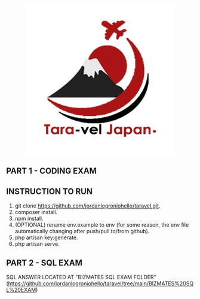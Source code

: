 <p align="center"><a href="#" target="_blank"><img src="https://raw.githubusercontent.com/jordanlogroniohello/taravel/main/public/images/taravellogo.png" width="400"></a></p>

## PART 1 - CODING EXAM

## INSTRUCTION TO RUN
1. git clone https://github.com/jordanlogroniohello/taravel.git.
2. composer install.
3. npm install.
4. (OPTIONAL) rename env.example to env (for some reason, the env file automatically changing after push/pull to/from github).
5. php artisan key:generate.
6. php artisan serve.


## PART 2 - SQL EXAM
SQL ANSWER LOCATED AT "BIZMATES SQL EXAM FOLDER" (https://github.com/jordanlogroniohello/taravel/tree/main/BIZMATES%20SQL%20EXAM)




